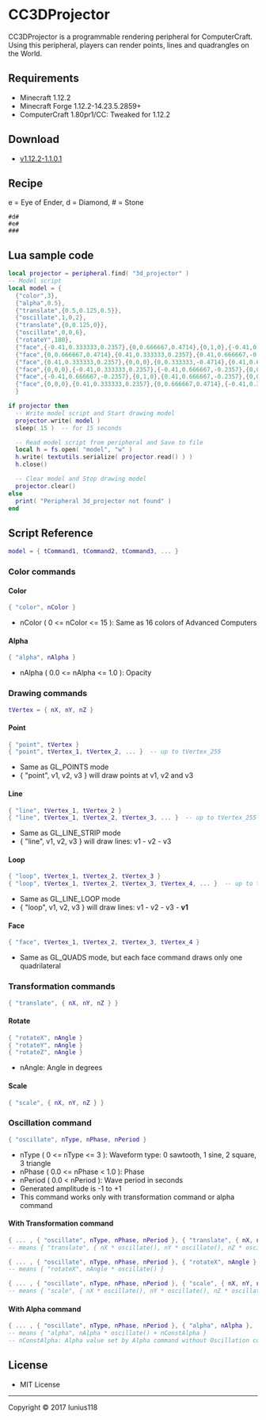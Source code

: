 # CC3DProjector

CC3DProjector is a programmable rendering peripheral for ComputerCraft.
Using this peripheral, players can render points, lines and quadrangles on the World.

## Requirements

+ Minecraft 1.12.2
+ Minecraft Forge 1.12.2-14.23.5.2859+
+ ComputerCraft 1.80pr1/CC: Tweaked for 1.12.2

## Download

+ [v1.12.2-1.1.0.1](https://github.com/Iunius118/CC3DProjector/releases/tag/v1.12.2-1.1.0.1)

## Recipe

e = Eye of Ender, d = Diamond, # = Stone

```text
#d#
#e#
###
```

## Lua sample code

```Lua
local projector = peripheral.find( "3d_projector" )
-- Model script
local model = {
  {"color",3},
  {"alpha",0.5},
  {"translate",{0.5,0.125,0.5}},
  {"oscillate",1,0,2},
  {"translate",{0,0.125,0}},
  {"oscillate",0,0,6},
  {"rotateY",180},
  {"face",{-0.41,0.333333,0.2357},{0,0.666667,0.4714},{0,1,0},{-0.41,0.666667,-0.2357}},
  {"face",{0,0.666667,0.4714},{0.41,0.333333,0.2357},{0.41,0.666667,-0.2357},{0,1,0}},
  {"face",{0.41,0.333333,0.2357},{0,0,0},{0,0.333333,-0.4714},{0.41,0.666667,-0.2357}},
  {"face",{0,0,0},{-0.41,0.333333,0.2357},{-0.41,0.666667,-0.2357},{0,0.333333,-0.4714}},
  {"face",{-0.41,0.666667,-0.2357},{0,1,0},{0.41,0.666667,-0.2357},{0,0.333333,-0.4714}},
  {"face",{0,0,0},{0.41,0.333333,0.2357},{0,0.666667,0.4714},{-0.41,0.333333,0.2357}}
  }

if projector then
  -- Write model script and Start drawing model
  projector.write( model )
  sleep( 15 )  -- for 15 seconds

  -- Read model script from peripheral and Save to file
  local h = fs.open( "model", "w" )
  h.write( textutils.serialize( projector.read() ) )
  h.close()

  -- Clear model and Stop drawing model
  projector.clear()
else
  print( "Peripheral 3d_projector not found" )
end
```

## Script Reference

```Lua
model = { tCommand1, tCommand2, tCommand3, ... }
```

### Color commands

#### Color

```Lua
{ "color", nColor }
```

+ nColor ( 0 <= nColor <= 15 ): Same as 16 colors of Advanced Computers

#### Alpha

```Lua
{ "alpha", nAlpha }
```

+ nAlpha ( 0.0 <= nAlpha <= 1.0 ): Opacity

### Drawing commands

```Lua
tVertex = { nX, nY, nZ }
```

#### Point

```Lua
{ "point", tVertex }
{ "point", tVertex_1, tVertex_2, ... }  -- up to tVertex_255
```

+ Same as GL_POINTS mode
+ { "point", v1, v2, v3 } will draw points at v1, v2 and v3

#### Line

```Lua
{ "line", tVertex_1, tVertex_2 }
{ "line", tVertex_1, tVertex_2, tVertex_3, ... }  -- up to tVertex_255
```

+ Same as GL_LINE_STRIP mode
+ { "line", v1, v2, v3 } will draw lines: v1 - v2 - v3

#### Loop

```Lua
{ "loop", tVertex_1, tVertex_2, tVertex_3 }
{ "loop", tVertex_1, tVertex_2, tVertex_3, tVertex_4, ... }  -- up to tVertex_255
```

+ Same as GL_LINE_LOOP mode
+ { "loop", v1, v2, v3 } will draw lines: v1 - v2 - v3 - **v1**

#### Face

```Lua
{ "face", tVertex_1, tVertex_2, tVertex_3, tVertex_4 }
```

+ Same as GL_QUADS mode, but each face command draws only one quadrilateral

### Transformation commands

```Lua
{ "translate", { nX, nY, nZ } }
```

#### Rotate

```Lua
{ "rotateX", nAngle }
{ "rotateY", nAngle }
{ "rotateZ", nAngle }
```

+ nAngle: Angle in degrees

#### Scale

```Lua
{ "scale", { nX, nY, nZ } }
```

### Oscillation command

```Lua
{ "oscillate", nType, nPhase, nPeriod }
```

+ nType ( 0 <= nType <= 3 ): Waveform type: 0 sawtooth, 1 sine, 2 square, 3 triangle
+ nPhase ( 0.0 <= nPhase < 1.0 ): Phase
+ nPeriod ( 0.0 < nPeriod ): Wave period in seconds
+ Generated amplitude is -1 to +1
+ This command works only with transformation command or alpha command

#### With Transformation command

```Lua
{ ... , { "oscillate", nType, nPhase, nPeriod }, { "translate", { nX, nY, nZ } }, ... }
-- means { "translate", { nX * oscillate(), nY * oscillate(), nZ * oscillate() } }

{ ... , { "oscillate", nType, nPhase, nPeriod }, { "rotateX", nAngle }, ... }
-- means { "rotateX", nAngle * oscillate() }

{ ... , { "oscillate", nType, nPhase, nPeriod }, { "scale", { nX, nY, nZ } }, ... }
-- means { "scale", { nX * oscillate(), nY * oscillate(), nZ * oscillate() } }
```

#### With Alpha command

```Lua
{ ... , { "oscillate", nType, nPhase, nPeriod }, { "alpha", nAlpha }, ... }
-- means { "alpha", nAlpha * oscillate() + nConstAlpha }
-- nConstAlpha: Alpha value set by Alpha command without Oscillation command
```

## License

- MIT License

----
Copyright © 2017 Iunius118
